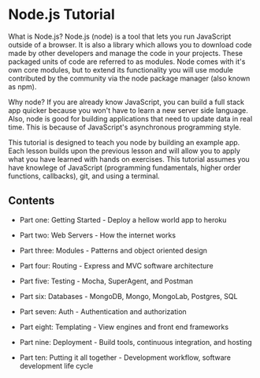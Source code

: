 # Node.js Tutorial

What is Node.js? Node.js (node) is a tool that lets you run JavaScript outside of a browser. It is also a library which allows you to download code made by other developers and manage the code in your projects. These packaged units of code are referred to as modules.  Node comes with it's own core modules, but to extend its functionality you will use module contributed by the community via the node package
manager (also known as npm). 

Why node? If you are already know JavaScript, you can build a full
stack app quicker because you won't have to learn a new server side
language. Also, node is good for building applications that need to update data in real time.  This is because of JavaScript's asynchronous programming style.  

This tutorial is designed to teach you node by building an example app.
Each lesson builds upon the previous lesson and will allow you to apply
what you have learned with hands on exercises.  This tutorial assumes you have knowlege of JavaScript (programming fundamentals, higher order
functions, callbacks), git, and using a terminal.

## Contents

- Part one: Getting Started - Deploy a hellow world app to heroku

- Part two: Web Servers - How the internet works

- Part three: Modules - Patterns and object oriented design

- Part four: Routing - Express and MVC software architecture

- Part five: Testing - Mocha, SuperAgent, and Postman

- Part six: Databases - MongoDB, Mongo, MongoLab, Postgres, SQL

- Part seven: Auth - Authentication and authorization

- Part eight: Templating - View engines and front end frameworks

- Part nine: Deployment - Build tools, continuous integration, and hosting

- Part ten: Putting it all together - Development workflow, software development life cycle



